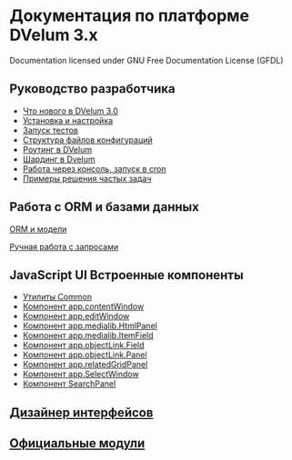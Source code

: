 Документация по платформе DVelum 3.x
===
Documentation licensed under GNU Free Documentation License (GFDL)

## Руководство разработчика

* [Что нового в DVelum 3.0](whats_new.md)
* [Установка и настройка](install.md)
* [Запуск тестов](tests.md)
* [Структура файлов конфигураций](configs.md)
* [Роутинг в DVelum](routing.md)
* [Шардинг в Dvelum](sharding.md)
* [Работа через консоль, запуск в cron](console.md)
* [Примеры решения частых задач](snippets.md)

## Работа с ORM и базами данных
[ORM и модели](orm_and_models.md)

[Ручная работа с запросами](db.md)

## JavaScript UI Встроенные компоненты


* [Утилиты Common](js_common.md)
* [Компонент app.contentWindow](js_appContentWindow.md)
* [Компонент app.editWindow](js_appEditWindow.md)
* [Компонент app.medialib.HtmlPanel](js_appMedialibHtmlPanel.md)
* [Компонент app.medialib.ItemField](js_appMedialibItemField.md)
* [Компонент app.objectLink.Field](js_appObjectLinkField.md)
* [Компонент app.objectLink.Panel](js_appObjectLinkPanel.md)
* [Компонент app.relatedGridPanel](js_appRelatedGridPanel.md)
* [Компонент app.SelectWindow](js_appSelectWindow.md)
* [Компонент SearchPanel](js_searchPanel.md)

## [Дизайнер интерфейсов](https://github.com/dvelum/module-designer/tree/master/docs)

## [Официальные модули](modules.md)
